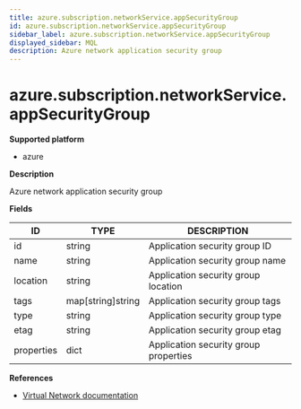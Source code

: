 ```yaml
---
title: azure.subscription.networkService.appSecurityGroup
id: azure.subscription.networkService.appSecurityGroup
sidebar_label: azure.subscription.networkService.appSecurityGroup
displayed_sidebar: MQL
description: Azure network application security group
---
```


# azure.subscription.networkService.appSecurityGroup

**Supported platform**

- azure

**Description**

Azure network application security group

**Fields**

| ID         | TYPE              | DESCRIPTION                           |
| ---------- | ----------------- | ------------------------------------- |
| id         | string            | Application security group ID         |
| name       | string            | Application security group name       |
| location   | string            | Application security group location   |
| tags       | map[string]string | Application security group tags       |
| type       | string            | Application security group type       |
| etag       | string            | Application security group etag       |
| properties | dict              | Application security group properties |

**References**

- [Virtual Network documentation](https://learn.microsoft.com/en-us/azure/virtual-network/)
